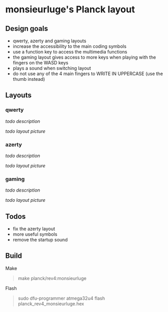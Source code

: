 # monsieurluge's Planck layout

## Design goals

- qwerty, azerty and gaming layouts
- increase the accessibility to the main coding symbols
- use a function key to access the multimedia functions
- the gaming layout gives access to more keys when playing with the fingers on the WASD keys
- plays a sound when switching layout
- do not use any of the 4 main fingers to WRITE IN UPPERCASE (use the thumb instead)

## Layouts

### qwerty

_todo description_

_todo layout picture_

### azerty

_todo description_

_todo layout picture_

### gaming

_todo description_

_todo layout picture_

## Todos

- fix the azerty layout
- more useful symbols
- remove the startup sound

## Build

Make

> make planck/rev4:monsieurluge

Flash

> sudo dfu-programmer atmega32u4 flash planck_rev4_monsieurluge.hex
